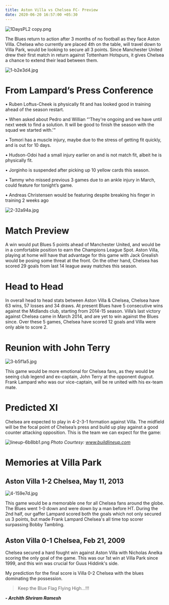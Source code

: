 ```yaml
---
title: Aston Villa vs Chelsea FC- Preview
date: 2020-06-20 16:57:00 +05:30
---
```


![1DaysPL2 copy.png](/uploads/1DaysPL2%20copy.png)

The Blues return to action after 3 months of no football as they face Aston Villa. Chelsea who currently are placed 4th on the table, will travel down to Villa Park, would be looking to secure all 3 points. Since Manchester United drew their first match in return against Tottenham Hotspurs, it gives Chelsea a chance to extend their lead between them.

![1-b2e3d4.jpg](/uploads/1-b2e3d4.jpg)

# From Lampard’s Press Conference

• Ruben Loftus-Cheek is physically fit and has looked good in training ahead of the season restart.

• When asked about Pedro and Willian “'They're ongoing and we have until next week to find a solution. It will be good to finish the season with the squad we started with.'”

• Tomori has a muscle injury, maybe due to the stress of getting fit quickly, and is out for 10 days.

• Hudson-Odoi had a small injury earlier on and is not match fit, albeit he is physically fit.

• Jorginho is suspended after picking up 10 yellow cards this season. 

• Tammy who missed previous 3 games due to an ankle injury in March, could feature for tonight’s game. 

• Andreas Christensen would be featuring despite breaking his finger in training 2 weeks ago

![2-32a94a.jpg](/uploads/2-32a94a.jpg)

# Match Preview

A win would put Blues 5 points ahead of Manchester United, and would be in a comfortable position to earn the Champions League Spot. Aston Villa, playing at home will have that advantage for this game with Jack Grealish would be posing some threat at the front. On the other hand, Chelsea has scored 29 goals from last 14 league away matches this season.

# Head to Head

In overall head to head stats between Aston Villa & Chelsea, Chelsea have 63 wins, 57 losses and 34 draws. At present Blues have 5 consecutive wins against the Midlands club, starting from 2014-15 season. Villa’s last victory against Chelsea came in March 2014, and are yet to win against the Blues since. Over these 5 games, Chelsea have scored 12 goals and Villa were only able to score 2.

# Reunion with John Terry

![3-b5f1a5.jpg](/uploads/3-b5f1a5.jpg)

This game would be more emotional for Chelsea fans, as they would be seeing club legend and ex-captain, John Terry at the opponent dugout. Frank Lampard who was our vice-captain, will be re united with his ex-team mate.

# Predicted XI

Chelsea are expected to play in 4-2-3-1 formation against Villa. The midfield will be the focal point of Chelsea’s press and build up play against a good counter attacking opposition. This is the team we can expect for the game:

![lineup-6b8bb1.png](/uploads/lineup-6b8bb1.png) *Photo Courtesy: www.buildlineup.com*

# Memories at Villa Park

## Aston Villa 1-2 Chelsea, May 11, 2013

![4-159e7d.jpg](/uploads/4-159e7d.jpg)

This game would be a memorable one for all Chelsea fans around the globe. The Blues went 1-0 down and were down by a man before HT. During the 2nd half, our gaffer Lampard scored both the goals which not only secured us 3 points, but made Frank Lampard Chelsea's all time top scorer surpassing Bobby Tambling.

## Aston Villa 0-1 Chelsea, Feb 21, 2009

Chelsea secured a hard fought win against Aston Villa with Nicholas Anelka scoring the only goal of the game. This was our 1st win at Villa Park since 1999, and this win was crucial for Guus Hiddink's side.

My prediction for the final score is Villa 0-2 Chelsea with the blues dominating the possession.

> Keep the Blue Flag Flying High...!!!

***- Archith Shriram Ramesh***